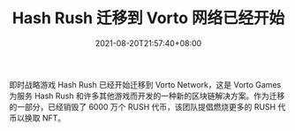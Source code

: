﻿---
title: "Hash Rush 迁移到 Vorto 网络已经开始"
date: 2021-08-20T21:57:40+08:00
lastmod: 2021-08-20T16:45:40+08:00
draft: false
authors: ["Helpful"]
description: "即时战略游戏 Hash Rush 已经开始迁移到 Vorto Network，这是 Vorto Games 为服务 Hash Rush 和许多其他游戏而开发的一种新的区块链解决方案。作为迁移的一部分，已经销毁了 6000 万个 RUSH 代币，该团队提倡燃烧更多的 RUSH 代币以换取 NFT。"
featuredImage: "hash-rush-migration-to-vorto-network-has-begun.png"
tags: ["Strategy Game","策略游戏","Play to Earn"]
categories: ["news"]
news: ["策略游戏"]
weight: 
lightgallery: true
pinned: false
recommend: false
recommend1: false
---

即时战略游戏 Hash Rush 已经开始迁移到 Vorto Network，这是 Vorto Games 为服务 Hash Rush 和许多其他游戏而开发的一种新的区块链解决方案。作为迁移的一部分，已经销毁了 6000 万个 RUSH 代币，该团队提倡燃烧更多的 RUSH 代币以换取 NFT。

<!--more-->

